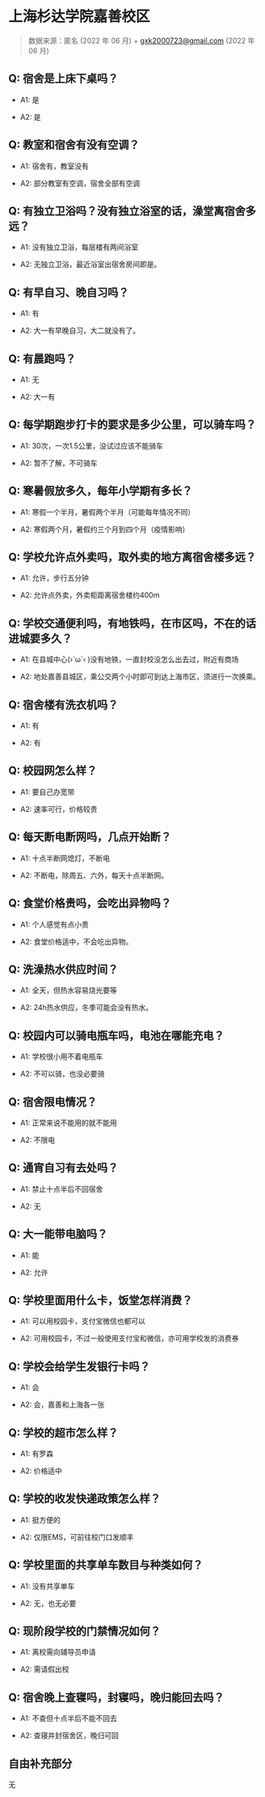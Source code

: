# 上海杉达学院嘉善校区

> 数据来源：匿名 (2022 年 06 月) + gxk2000723@gmail.com (2022 年 06 月)

## Q: 宿舍是上床下桌吗？

- A1: 是

- A2: 是

## Q: 教室和宿舍有没有空调？

- A1: 宿舍有，教室没有

- A2: 部分教室有空调，宿舍全部有空调

## Q: 有独立卫浴吗？没有独立浴室的话，澡堂离宿舍多远？

- A1: 没有独立卫浴，每层楼有两间浴室

- A2: 无独立卫浴，最近浴室出宿舍房间即是。

## Q: 有早自习、晚自习吗？

- A1: 有

- A2: 大一有早晚自习，大二就没有了。

## Q: 有晨跑吗？

- A1: 无

- A2: 大一有

## Q: 每学期跑步打卡的要求是多少公里，可以骑车吗？

- A1: 30次，一次1.5公里，没试过应该不能骑车

- A2: 暂不了解，不可骑车

## Q: 寒暑假放多久，每年小学期有多长？

- A1: 寒假一个半月，暑假两个半月（可能每年情况不同）

- A2: 寒假两个月，暑假约三个月到四个月（疫情影响）

## Q: 学校允许点外卖吗，取外卖的地方离宿舍楼多远？

- A1: 允许，步行五分钟

- A2: 允许点外卖，外卖柜距离宿舍楼约400m

## Q: 学校交通便利吗，有地铁吗，在市区吗，不在的话进城要多久？

- A1: 在县城中心(›´ω`‹ )没有地铁，一直封校没怎么出去过，附近有商场

- A2: 地处嘉善县城区，乘公交两个小时即可到达上海市区，须进行一次换乘。

## Q: 宿舍楼有洗衣机吗？

- A1: 有

- A2: 有

## Q: 校园网怎么样？

- A1: 要自己办宽带

- A2: 速率可行，价格较贵

## Q: 每天断电断网吗，几点开始断？

- A1: 十点半断网熄灯，不断电

- A2: 不断电，除周五、六外，每天十点半断网。

## Q: 食堂价格贵吗，会吃出异物吗？

- A1: 个人感觉有点小贵

- A2: 食堂价格适中，不会吃出异物。

## Q: 洗澡热水供应时间？

- A1: 全天，但热水容易烧光要等

- A2: 24h热水供应，冬季可能会没有热水。

## Q: 校园内可以骑电瓶车吗，电池在哪能充电？

- A1: 学校很小用不着电瓶车

- A2: 不可以骑，也没必要骑

## Q: 宿舍限电情况？

- A1: 正常来说不能用的就不能用

- A2: 不限电

## Q: 通宵自习有去处吗？

- A1: 禁止十点半后不回宿舍

- A2: 无

## Q: 大一能带电脑吗？

- A1: 能

- A2: 允许

## Q: 学校里面用什么卡，饭堂怎样消费？

- A1: 可以用校园卡，支付宝微信也都可以

- A2: 可用校园卡，不过一般使用支付宝和微信，亦可用学校发的消费券

## Q: 学校会给学生发银行卡吗？

- A1: 会

- A2: 会，嘉善和上海各一张

## Q: 学校的超市怎么样？

- A1: 有罗森

- A2: 价格适中

## Q: 学校的收发快递政策怎么样？

- A1: 挺方便的

- A2: 仅限EMS，可前往校门口发顺丰

## Q: 学校里面的共享单车数目与种类如何？

- A1: 没有共享单车

- A2: 无，也无必要

## Q: 现阶段学校的门禁情况如何？

- A1: 离校需向辅导员申请

- A2: 需请假出校

## Q: 宿舍晚上查寝吗，封寝吗，晚归能回去吗？

- A1: 不查但十点半后不能不回去

- A2: 查寝并封宿舍区，晚归可回

## 自由补充部分

无